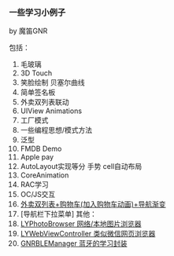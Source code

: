 ### 一些学习小例子

by 魔笛GNR

包括：
1. 毛玻璃
2. 3D Touch
3. 笑脸绘制 贝塞尔曲线
4. 简单签名板
5. 外卖双列表联动
6. UIView Animations
7. 工厂模式
8. 一些编程思想/模式方法
9. 泛型
10. FMDB Demo
11. Apple pay
12. AutoLayout实现等分 手势 cell自动布局 
13. CoreAnimation
14. RAC学习
15. OC/JS交互
16. [外卖双列表+购物车(加入购物车动画)+导航渐变](https://github.com/ly918/TakeawayList-ShoppingCart)
17. [导航栏下拉菜单]
其他：
1. [LYPhotoBrowser 网络/本地图片浏览器](https://github.com/ly918/LYPhotoBrowser)
2. [LYWebViewController 类似微信网页浏览器](https://github.com/ly918/LYWebViewController)
3. [GNRBLEManager 蓝牙的学习封装](https://github.com/ly918/GNRBLEManager)
